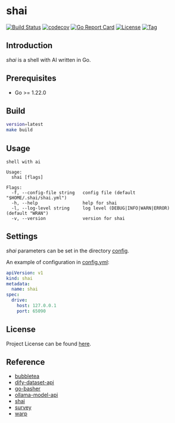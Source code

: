 # shai

[![Build Status](https://github.com/cligpt/shai/workflows/ci/badge.svg?branch=main&event=push)](https://github.com/cligpt/shai/actions?query=workflow%3Aci)
[![codecov](https://codecov.io/gh/cligpt/shai/branch/main/graph/badge.svg?token=El8oiyaIsD)](https://codecov.io/gh/cligpt/shai)
[![Go Report Card](https://goreportcard.com/badge/github.com/cligpt/shai)](https://goreportcard.com/report/github.com/cligpt/shai)
[![License](https://img.shields.io/github/license/cligpt/shai.svg)](https://github.com/cligpt/shai/blob/main/LICENSE)
[![Tag](https://img.shields.io/github/tag/cligpt/shai.svg)](https://github.com/cligpt/shai/tags)



## Introduction

*shai* is a shell with AI written in Go.



## Prerequisites

- Go >= 1.22.0



## Build

```bash
version=latest
make build
```



## Usage

```
shell with ai

Usage:
  shai [flags]

Flags:
  -f, --config-file string   config file (default "$HOME/.shai/shai.yml")
  -h, --help                 help for shai
  -l, --log-level string     log level (DEBUG|INFO|WARN|ERROR) (default "WRAN")
  -v, --version              version for shai
```



## Settings

*shai* parameters can be set in the directory [config](https://github.com/cligpt/shai/blob/main/config).

An example of configuration in [config.yml](https://github.com/cligpt/shai/blob/main/config/config.yml):

```yaml
apiVersion: v1
kind: shai
metadata:
  name: shai
spec:
  drive:
    host: 127.0.0.1
    port: 65090
```



## License

Project License can be found [here](LICENSE).



## Reference

- [bubbletea](https://github.com/charmbracelet/bubbletea)
- [dify-dataset-api](https://docs.dify.ai/guides/knowledge-base/maintain-dataset-via-api)
- [go-basher](https://github.com/progrium/go-basher)
- [ollama-model-api](https://github.com/ollama/ollama/blob/main/docs/api.md)
- [shai](https://github.com/jonboh/shai)
- [survey](https://github.com/AlecAivazis/survey)
- [warp](https://www.warp.dev/)
